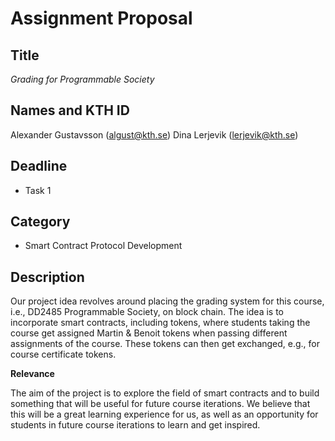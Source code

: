 # Assignment Proposal

## Title

_Grading for Programmable Society_

## Names and KTH ID

Alexander Gustavsson (algust@kth.se)
Dina Lerjevik (lerjevik@kth.se)

## Deadline

- Task 1

## Category

- Smart Contract Protocol Development

## Description

Our project idea revolves around placing the grading system for this course, i.e., DD2485 Programmable Society, on block chain. The idea is to incorporate smart contracts, including tokens, where students taking the course get assigned Martin & Benoit tokens when passing different assignments of the course. These tokens can then get exchanged, e.g., for course certificate tokens.

**Relevance**

The aim of the project is to explore the field of smart contracts and to build something that will be useful for future course iterations. We believe that this will be a great learning experience for us, as well as an opportunity for students in future course iterations to learn and get inspired.
